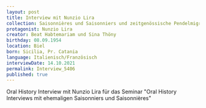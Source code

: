 ```yaml
---
layout: post
title: Interview mit Nunzio Lira
collection: Saisonnières und Saisonniers und zeitgenössische Pendelmigration
protagonist: Nunzio Lira
creator: Beat Habtemariam und Sina Thöny
birthday: 08.09.1954
location: Biel
born: Sicilia, Pr. Catania
language: Italienisch/Französisch
interviewDate: 14.10.2021
permalink: Interview_5406
published: true
---
```

Oral History Interview mit Nunzio Lira für das Seminar "Oral History Interviews mit ehemaligen Saisonniers und Saisonnières"